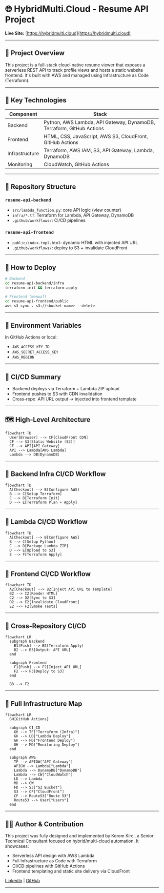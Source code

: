 
# 🌐 HybridMulti.Cloud - Resume API Project

**Live Site:** [https://hybridmulti.cloud](https://hybridmulti.cloud)

---

## 🎯 Project Overview

This project is a full-stack cloud-native resume viewer that exposes a serverless REST API to track profile views and hosts a static website frontend. It's built with AWS and managed using Infrastructure as Code (Terraform).

---

## 🧠 Key Technologies

| Component      | Stack                                                                 |
|----------------|-----------------------------------------------------------------------|
| Backend        | Python, AWS Lambda, API Gateway, DynamoDB, Terraform, GitHub Actions |
| Frontend       | HTML, CSS, JavaScript, AWS S3, CloudFront, GitHub Actions            |
| Infrastructure | Terraform, AWS IAM, S3, API Gateway, Lambda, DynamoDB                |
| Monitoring     | CloudWatch, GitHub Actions                                            |

---

## 📁 Repository Structure

### `resume-api-backend`
- `src/lambda_function.py`: core API logic (view counter)
- `infra/*.tf`: Terraform for Lambda, API Gateway, DynamoDB
- `.github/workflows/`: CI/CD pipelines

### `resume-api-frontend`
- `public/index.tmpl.html`: dynamic HTML with injected API URL
- `.github/workflows/`: deploy to S3 + invalidate CloudFront

---

## 🚀 How to Deploy

```bash
# Backend
cd resume-api-backend/infra
terraform init && terraform apply

# Frontend (manual)
cd resume-api-frontend/public
aws s3 sync . s3://<bucket-name> --delete
```

---

## 🔐 Environment Variables

In GitHub Actions or local:
- `AWS_ACCESS_KEY_ID`
- `AWS_SECRET_ACCESS_KEY`
- `AWS_REGION`

---

## 🧪 CI/CD Summary

- Backend deploys via Terraform + Lambda ZIP upload
- Frontend pushes to S3 with CDN invalidation
- Cross-repo: API URL output → injected into frontend template

---


## 🗺️ High-Level Architecture

```mermaid
flowchart TD
  User[Browser] --> CF[CloudFront CDN]
  CF --> S3[Static Website (S3)]
  CF --> API[API Gateway]
  API --> Lambda[AWS Lambda]
  Lambda --> DB[DynamoDB]
```

---

## 🔁 Backend Infra CI/CD Workflow

```mermaid
flowchart TD
  A[Checkout] --> B[Configure AWS]
  B --> C[Setup Terraform]
  C --> D[Terraform Init]
  D --> E[Terraform Plan + Apply]
```

---

## 🔁 Lambda CI/CD Workflow

```mermaid
flowchart TD
  A[Checkout] --> B[Configure AWS]
  B --> C[Setup Python]
  C --> D[Package Lambda ZIP]
  D --> E[Upload to S3]
  E --> F[Terraform Apply]
```

---

## 🔁 Frontend CI/CD Workflow

```mermaid
flowchart TD
  A2[Checkout] --> B2[Inject API URL to Template]
  B2 --> C2[Render HTML]
  C2 --> D2[Sync to S3]
  D2 --> E2[Invalidate CloudFront]
  E2 --> F2[Smoke Tests]
```

---

## 🔄 Cross-Repository CI/CD

```mermaid
flowchart LR
  subgraph Backend
    B1[Push] --> B2[Terraform Apply]
    B2 --> B3[Output: API URL]
  end

  subgraph Frontend
    F1[Push] --> F2[Inject API URL]
    F2 --> F3[Deploy to S3]
  end

  B3 --> F2
```

---

## 🧱 Full Infrastructure Map

```mermaid
flowchart LR
  GH[GitHub Actions]

  subgraph CI_CD
    GH --> TF["Terraform (Infra)"]
    GH --> LD["Lambda Deploy"]
    GH --> FD["Frontend Deploy"]
    GH --> MD["Monitoring Deploy"]
  end

  subgraph AWS
    TF --> APIGW["API Gateway"]
    APIGW --> Lambda["Lambda"]
    Lambda --> DynamoDB["DynamoDB"]
    Lambda --> CW["CloudWatch"]
    LD --> Lambda
    MD --> CW
    FD --> S3["S3 Bucket"]
    S3 --> CF["CloudFront"]
    CF --> Route53["Route 53"]
    Route53 --> User["Users"]
  end
```

---

## 🙋‍♂️ Author & Contribution

This project was fully designed and implemented by Kerem Kirci, a Senior Technical Consultant focused on hybrid/multi-cloud automation. It showcases:

- Serverless API design with AWS Lambda
- Full Infrastructure as Code with Terraform
- CI/CD pipelines with GitHub Actions
- Frontend templating and static site delivery via CloudFront

[LinkedIn](https://linkedin.com/in/kerem-kirci) | [GitHub](https://github.com/hybridmulticloud)

---

